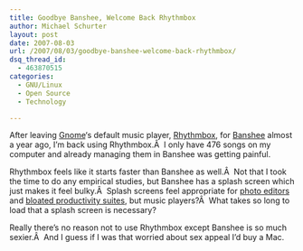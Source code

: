 ```yaml
---
title: Goodbye Banshee, Welcome Back Rhythmbox
author: Michael Schurter
layout: post
date: 2007-08-03
url: /2007/08/03/goodbye-banshee-welcome-back-rhythmbox/
dsq_thread_id:
  - 463870515
categories:
  - GNU/Linux
  - Open Source
  - Technology

---
```

After leaving [Gnome][1]&#8216;s default music player, [Rhythmbox][2], for [Banshee][3] almost a year ago, I&#8217;m back using Rhythmbox.Â  I only have 476 songs on my computer and already managing them in Banshee was getting painful.

Rhythmbox feels like it starts faster than Banshee as well.Â  Not that I took the time to do any empirical studies, but Banshee has a splash screen which just makes it feel bulky.Â  Splash screens feel appropriate for [photo editors][4] and [bloated productivity suites][5], but music players?Â  What takes so long to load that a splash screen is necessary?

Really there&#8217;s no reason not to use Rhythmbox except Banshee is so much sexier.Â  And I guess if I was that worried about sex appeal I&#8217;d buy a Mac.

 [1]: http://www.gnome.org
 [2]: http://www.gnome.org/projects/rhythmbox/
 [3]: http://banshee-project.org
 [4]: http://www.gimp.org/
 [5]: http://www.openoffice.org/